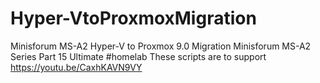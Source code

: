 # Hyper-VtoProxmoxMigration
Minisforum MS-A2 Hyper-V to Proxmox 9.0 Migration Minisforum MS-A2 Series Part 15 Ultimate #homelab
These scripts are to support
https://youtu.be/CaxhKAVN9VY

